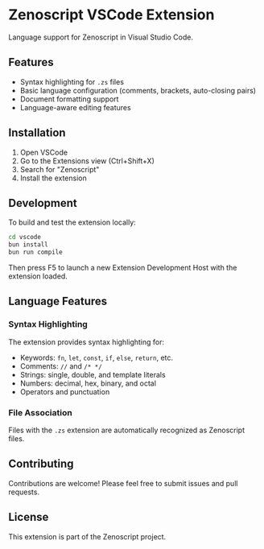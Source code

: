 # Zenoscript VSCode Extension

Language support for Zenoscript in Visual Studio Code.

## Features

- Syntax highlighting for `.zs` files
- Basic language configuration (comments, brackets, auto-closing pairs)
- Document formatting support
- Language-aware editing features

## Installation

1. Open VSCode
2. Go to the Extensions view (Ctrl+Shift+X)
3. Search for "Zenoscript"
4. Install the extension

## Development

To build and test the extension locally:

```bash
cd vscode
bun install
bun run compile
```

Then press F5 to launch a new Extension Development Host with the extension loaded.

## Language Features

### Syntax Highlighting

The extension provides syntax highlighting for:
- Keywords: `fn`, `let`, `const`, `if`, `else`, `return`, etc.
- Comments: `//` and `/* */`
- Strings: single, double, and template literals
- Numbers: decimal, hex, binary, and octal
- Operators and punctuation

### File Association

Files with the `.zs` extension are automatically recognized as Zenoscript files.

## Contributing

Contributions are welcome! Please feel free to submit issues and pull requests.

## License

This extension is part of the Zenoscript project.